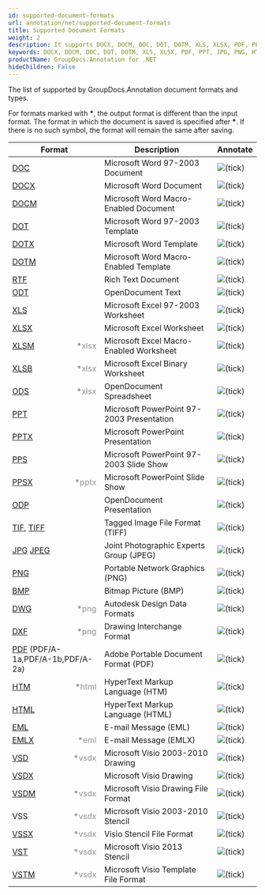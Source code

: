 ```yaml
---
id: supported-document-formats
url: annotation/net/supported-document-formats
title: Supported Document Formats
weight: 2
description: It supports DOCX, DOCM, DOC, DOT, DOTM, XLS, XLSX, PDF, PPT, JPG, PNG, HTML, EML and many more.
keywords: DOCX, DOCM, DOC, DOT, DOTM, XLS, XLSX, PDF, PPT, JPG, PNG, HTML, EML
productName: GroupDocs.Annotation for .NET
hideChildren: False
---
```

The list of supported by GroupDocs.Annotation document formats and types. 

For formats marked with <strong>\*</strong>, the output format is different than the input format. The format in which the document is saved is specified after <strong>\*</strong>. If there is no such symbol, the format will remain the same after saving.

| Format | Description | Annotate |
| --- | --- | --- |
| [DOC](https://wiki.fileformat.com/word-processing/doc/) | Microsoft Word 97-2003 Document | ![(tick)](annotation/net/images/check.png) |
| [DOCX](https://wiki.fileformat.com/word-processing/docx/) | Microsoft Word Document | ![(tick)](annotation/net/images/check.png) |
| [DOCM](https://wiki.fileformat.com/word-processing/docm/) | Microsoft Word Macro-Enabled Document | ![(tick)](annotation/net/images/check.png) |
| [DOT](https://wiki.fileformat.com/word-processing/dot/) | Microsoft Word 97-2003 Template | ![(tick)](annotation/net/images/check.png) |
| [DOTX](https://wiki.fileformat.com/word-processing/dotx/) | Microsoft Word Template | ![(tick)](annotation/net/images/check.png) |
| [DOTM](https://wiki.fileformat.com/word-processing/dotm/) | Microsoft Word Macro-Enabled Template | ![(tick)](annotation/net/images/check.png) |
| [RTF](https://wiki.fileformat.com/word-processing/rtf/) | Rich Text Document | ![(tick)](annotation/net/images/check.png) |
| [ODT](https://wiki.fileformat.com/word-processing/odt/) | OpenDocument Text | ![(tick)](annotation/net/images/check.png) |
| [XLS](https://wiki.fileformat.com/spreadsheet/xls/) | Microsoft Excel 97-2003 Worksheet | ![(tick)](annotation/net/images/check.png) |
| [XLSX](https://wiki.fileformat.com/spreadsheet/xlsx/) | Microsoft Excel Worksheet | ![(tick)](annotation/net/images/check.png) |
| [XLSM](https://wiki.fileformat.com/spreadsheet/xlsm/) <span style="float: right; color: #909090"><strong>*</strong>xlsx</span> | Microsoft Excel Macro-Enabled Worksheet | ![(tick)](annotation/net/images/check.png) |
| [XLSB](https://wiki.fileformat.com/spreadsheet/xlsb/) <span style="float: right; color: #909090"><strong>*</strong>xlsx</span> | Microsoft Excel Binary Worksheet | ![(tick)](annotation/net/images/check.png) |
| [ODS](https://wiki.fileformat.com/spreadsheet/ods/) <span style="float: right; color: #909090"><strong>*</strong>xlsx</span> | OpenDocument Spreadsheet | ![(tick)](annotation/net/images/check.png) |
| [PPT](https://wiki.fileformat.com/presentation/ppt/) | Microsoft PowerPoint 97-2003 Presentation | ![(tick)](annotation/net/images/check.png) |
| [PPTX](https://wiki.fileformat.com/presentation/pptx/) | Microsoft PowerPoint Presentation | ![(tick)](annotation/net/images/check.png) |
| [PPS](https://wiki.fileformat.com/presentation/pps/) | Microsoft PowerPoint 97-2003 Slide Show | ![(tick)](annotation/net/images/check.png) |
| [PPSX](https://wiki.fileformat.com/presentation/ppsx/) <span style="float: right; color: #909090"><strong>*</strong>pptx</span> | Microsoft PowerPoint Slide Show | ![(tick)](annotation/net/images/check.png) |
| [ODP](https://wiki.fileformat.com/presentation/odp/) | OpenDocument Presentation | ![(tick)](annotation/net/images/check.png) |
| [TIF](https://wiki.fileformat.com/image/tiff/), [TIFF](https://wiki.fileformat.com/image/tiff/) | Tagged Image File Format (TIFF) | ![(tick)](annotation/net/images/check.png) |
| [JPG](https://wiki.fileformat.com/image/jpeg) [JPEG](https://wiki.fileformat.com/image/jpeg)   | Joint Photographic Experts Group (JPEG) | ![(tick)](annotation/net/images/check.png) |
| [PNG](https://wiki.fileformat.com/image/png/) | Portable Network Graphics (PNG) | ![(tick)](annotation/net/images/check.png) |
| [BMP](https://wiki.fileformat.com/image/bmp/) | Bitmap Picture (BMP) | ![(tick)](annotation/net/images/check.png) |
| [DWG](https://wiki.fileformat.com/cad/dwg/) <span style="float: right; color: #909090"><strong>*</strong>png</span> | Autodesk Design Data Formats | ![(tick)](annotation/net/images/check.png) |
| [DXF](https://wiki.fileformat.com/cad/dxf/) <span style="float: right; color: #909090"><strong>*</strong>png</span> | Drawing Interchange Format | ![(tick)](annotation/net/images/check.png) |
| [PDF](https://wiki.fileformat.com/view/pdf/) (PDF/A-1a,PDF/A-1b,PDF/A-2a) | Adobe Portable Document Format (PDF) | ![(tick)](annotation/net/images/check.png) |
| [HTM](https://wiki.fileformat.com/web/htm/) <span style="float: right; color: #909090"><strong>*</strong>html</span> | HyperText Markup Language (HTM) | ![(tick)](annotation/net/images/check.png) |
| [HTML](https://wiki.fileformat.com/web/html/) | HyperText Markup Language (HTML) | ![(tick)](annotation/net/images/check.png) |
| [EML](https://wiki.fileformat.com/email/eml/) | E-mail Message (EML) | ![(tick)](annotation/net/images/check.png) |
| [EMLX](https://wiki.fileformat.com/email/emlx/) <span style="float: right; color: #909090"><strong>*</strong>eml</span> | E-mail Message (EMLX) | ![(tick)](annotation/net/images/check.png) |
| [VSD](https://wiki.fileformat.com/image/vsd/) <span style="float: right; color: #909090"><strong>*</strong>vsdx</span> | Microsoft Visio 2003-2010 Drawing | ![(tick)](annotation/net/images/check.png) |
| [VSDX](https://wiki.fileformat.com/image/vsdx/) | Microsoft Visio Drawing | ![(tick)](annotation/net/images/check.png) |
| [VSDM](https://wiki.fileformat.com/image/vsdm/) <span style="float: right; color: #909090"><strong>*</strong>vsdx</span> | Microsoft Visio Drawing File Format | ![(tick)](annotation/net/images/check.png) |
| VSS <span style="float: right; color: #909090"><strong>*</strong>vsdx</span>| Microsoft Visio 2003-2010 Stencil | ![(tick)](annotation/net/images/check.png) |
| [VSSX](https://wiki.fileformat.com/image/vssx/) <span style="float: right; color: #909090"><strong>*</strong>vsdx</span>| Visio Stencil File Format | ![(tick)](annotation/net/images/check.png) |
| [VST](https://wiki.fileformat.com/image/vst/) <span style="float: right; color: #909090"><strong>*</strong>vsdx</span> | Microsoft Visio 2013 Stencil | ![(tick)](annotation/net/images/check.png) |
| [VSTM](https://wiki.fileformat.com/image/vstm/) <span style="float: right; color: #909090"><strong>*</strong>vsdx</span> | Microsoft Visio Template File Format | ![(tick)](annotation/net/images/check.png) |

